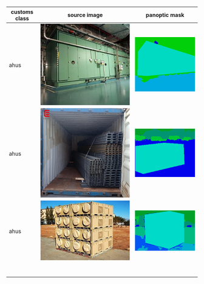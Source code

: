 | customs class |              source image              |                 panoptic mask                 |
| ------------- | :------------------------------------: | :-------------------------------------------: |
| ahus          | ![](images/annotations/0000000253.jpg) | ![](images/annotations/segmentation_253.png)  |
| ahus          | ![](images/annotations/0000000251.jpg) | ![](images/annotations/segmentation_251.png)  |
| ahus          | ![](images/annotations/0000000248.jpg) | ![](images/annotations/segmentation_0248.png) |
|               |                                        |                                               |
|               |                                        |                                               |
|               |                                        |                                               |
|               |                                        |                                               |
|               |                                        |                                               |
|               |                                        |                                               |
|               |                                        |                                               |

